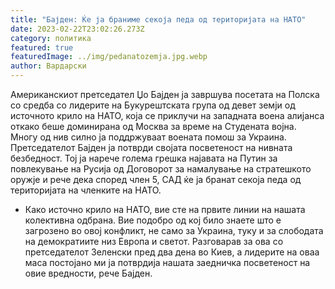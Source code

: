 ```yaml
---
title: "Бајден: Ќе ја браниме секоја педа од територијата на НАТО"
date: 2023-02-22T23:02:26.273Z
category: политика
featured: true
featuredImage: ../img/pedanatozemja.jpg.webp
author: Вардарски
---
```


Американскиот претседател Џо Бајден ја завршува посетата на Полска со средба со лидерите на Букурештската група од девет земји од источното крило на НАТО, која се приклучи на западната воена алијанса откако беше доминирана од Москва за време на Студената војна. Многу од нив силно ја поддржуваат воената помош за Украина. Претседателот Бајден ја потврди својата посветеност на нивната безбедност. Тој ја нарече голема грешка најавата на Путин за повлекување на Русија од Договорот за намалување на стратешкото оружје и рече дека според член 5, САД ќе ја бранат секоја педа од територијата на членките на НАТО.

- Како источно крило на НАТО, вие сте на првите линии на нашата колективна одбрана. Вие подобро од кој било знаете што е загрозено во овој конфликт, не само за Украина, туку и за слободата на демократиите низ Европа и светот. Разговарав за ова со претседателот Зеленски пред два дена во Киев, а лидерите на оваа маса постојано ми ја потврдија нашата заедничка посветеност на овие вредности, рече Бајден.

